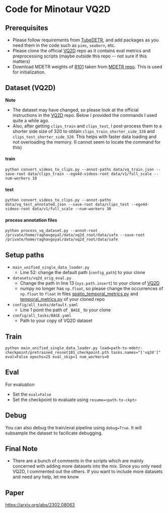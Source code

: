 # Code for Minotaur VQ2D


## Prerequisites
- Please follow requirements from [TubeDETR](https://github.com/antoyang/TubeDETR), and add packages as you need them in the code such as `pims`, `seaborn`, etc.
- Please clone the official [VQ2D](https://github.com/EGO4D/episodic-memory/tree/main/VQ2D) repo as it contains eval metrics and preprocessing scripts (maybe outside this repo --  not sure if this matters)
- Download MDETR weights of [R101](https://zenodo.org/record/4721981/files/pretrained_resnet101_checkpoint.pth?download=1) taken from [MDETR repo](https://github.com/ashkamath/mdetr?tab=readme-ov-file#pre-training). This is used for initialization.

## Dataset (VQ2D)

**Note**
- The dataset may have changed, so please look at the official instructions in the [VQ2D](https://github.com/EGO4D/episodic-memory/tree/main/VQ2D) repo. Below I provided the commands I used quite a while ago.
- Also, after getting `clips_train` and `clips_test`, I post-process them to a shorter side size of 320 to obtain `clips_train_shorter_side_320` and `clips_test_shorter_side_320`. This helps with faster data loading and not overloading the memory. (I cannot seem to locate the command for this)


#### train
`python convert_videos_to_clips.py --annot-paths data/vq_train.json --save-root data/clips_train --ego4d-videos-root data/v1/full_scale --num-workers 10`

#### test
`python convert_videos_to_clips.py --annot-paths data/vq_test_annotated.json --save-root data/clips_test --ego4d-videos-root data/v1/full_scale --num-workers 30`

#### process annotation files
`python process_vq_dataset.py --annot-root /private/home/raghavgoyal/data/vq2d_root/data/safe --save-root /private/home/raghavgoyal/data/vq2d_root/data/safe`



## Setup paths
- `main_unified_single_data_loader.py`
    - Line 52: change the default path (`config_path`) to your clone
- `datasets/vq2d_orig_eval.py`
    - Change the path in line 13 (`sys.path.insert`) to your clone of [VQ2D](https://github.com/EGO4D/episodic-memory/tree/main/VQ2D)
    - numpy no longer has `np.float`, so please change the occurrences of `np.float` to `float` in files [spatio_temporal_metrics.py](https://github.com/EGO4D/episodic-memory/blob/main/VQ2D/vq2d/metrics/spatio_temporal_metrics.py) and [temporal_metrics.py](https://github.com/EGO4D/episodic-memory/blob/main/VQ2D/vq2d/metrics/temporal_metrics.py) of your cloned repo
- `config/all_tasks/default.yaml`
    - Line 1 point the path of `_BASE_` to your clone
- `config/all_tasks/BASE.yaml`
    - Path to your copy of VQ2D dataset


## Train
```
python main_unified_single_data_loader.py load=path-to-mdetr-checkpoint/pretrained_resnet101_checkpoint.pth tasks.names="['vq2d']" eval=False epochs=25 eval_skip=1 num_workers=0
```


## Eval
For evaluation
- Set the `eval=False`
- Set the checkpoint to evaluate using `resume=<path-to-ckpt>`


## Debug
You can also debug the train/eval pipeline using `debug=True`. It will subsample the dataset to facilicate debugging.


## Final Note
- There are a bunch of comments in the scripts which are mainly concerned with adding more datasets into the mix. Since you only need VQ2D, I commented out the others. If you want to include more datasets and need any help, let me know


## Paper
https://arxiv.org/abs/2302.08063